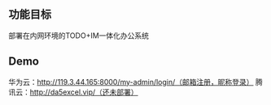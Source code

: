 ## 功能目标
部署在内网环境的TODO+IM一体化办公系统
## Demo
华为云：http://119.3.44.165:8000/my-admin/login/（邮箱注册，昵称登录）
腾讯云：http://da5excel.vip/（还未部署）
